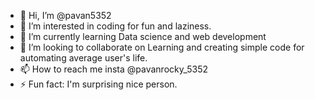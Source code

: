 - 👋 Hi, I’m @pavan5352
- 👀 I’m interested in coding for fun and laziness.
- 🌱 I’m currently learning Data science and web development 
- 💞️ I’m looking to collaborate on Learning and creating simple code for automating average user's life.
- 📫 How to reach me insta @pavanrocky_5352
- ⚡ Fun fact: I'm surprising nice person.
